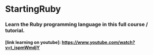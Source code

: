 # StartingRuby
### Learn the Ruby programming language in this full course / tutorial.
#### [link learning on youtube]: https://www.youtube.com/watch?v=t_ispmWmdjY
